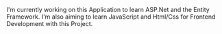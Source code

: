 I'm currently working on this Application to learn ASP.Net and the Entity Framework.
I'm also aiming to learn JavaScript and Html/Css for Frontend Development with this Project.
